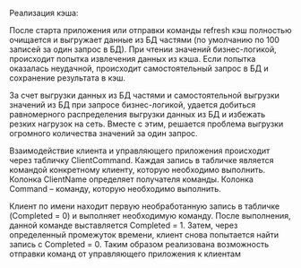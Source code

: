 Реализация кэша:

После старта приложения или отправки команды refresh кэш полностью очищается и выгружает данные из БД частями (по умолчанию по 100 записей за один запрос в БД).
При чтении значений бизнес-логикой, происходит попытка извлечения данных из кэша. Если попытка оказалась неудачной, происходит самостоятельный запрос в БД и сохранение результата в кэш.

За счет выгрузки данных из БД частями и самостоятельной выгрузки значений из БД при запросе бизнес-логикой, удается добиться равномерного распределения выгрузки данных из БД и избежать резких нагрузок на сеть.
Вместе с этим, решается проблема выгрузки огромного количества значений за один запрос.

Взаимодействие клиента и управляющего приложения происходит через табличку ClientCommand. Каждая запись в табличке является командой конкретному клиенту, которую необходимо выполнить. Колонка ClientName определяет получателя команды. Колонка Command – команду, которую необходимо выполнить.

Клиент по имени находит первую необработанную запись в табличке (Completed = 0) и выполняет необходимую команду. После выполнения, данной команде выставляется Completed = 1. Затем, через определенный промежуток времени, клиент снова попытается найти запись с Completed = 0. Таким образом реализована возможность отправки команд от управляющего приложения к клиентам